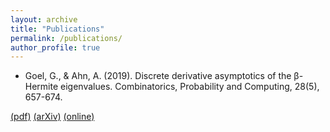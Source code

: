```yaml
---
layout: archive
title: "Publications"
permalink: /publications/
author_profile: true
---
```


* Goel, G., & Ahn, A. (2019). Discrete derivative asymptotics of the β-Hermite eigenvalues. Combinatorics, Probability and Computing, 28(5), 657-674.

[(pdf)](/files/CV_Gopal.pdf) [(arXiv)](https://arxiv.org/abs/1809.06804) [(online)](https://doi.org/10.1017/S0963548319000087)
